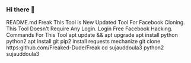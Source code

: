 ### Hi there 👋
README.md
Freak
This Tool is New Updated Tool
For Facebook Cloning.
This Tool Doesn't Require Any Login.
Login Free Facebook Hacking.
Commands For This Tool
apt update && apt upgrade
apt install python python2
apt install git
pip2 install requests mechanize
git clone https:github.com/Freaked-Dude/Freak
cd sujauddoula3
python2 sujauddoula3
